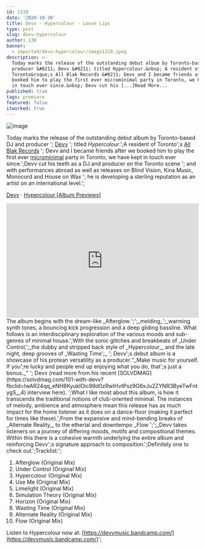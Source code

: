 ```yaml
---
id: 1310
date: '2020-10-30'
title: Devv - Hypercolour - Loose Lips
type: post
slug: devv-hypercolour
author: 138
banner:
  - imported/devv-hypercolour/image1310.jpeg
description: >-
  Today marks the release of the outstanding debut album by Toronto-based DJ and
  producer &#8211; Devv &#8211; titled Hypercolour.&nbsp; A resident of
  Toronto&rsquo;s All Blak Records &#8211; Devv and I became friends after we
  booked him to play the first ever microminimal party in Toronto, we have kept
  in touch ever since.&nbsp; Devv cut his [...]Read More...
published: true
tags: premiere
featured: false
itworked: true
---
```

![image](../imported/devv-hypercolour/image1310.jpeg)[](https://soundcloud.com/devvmusic "Devv")

Today marks the release of the outstanding debut album by Toronto-based DJ and producer '; [Devv](https://www.facebook.com/devvmusic) '; titled _Hypercolour_.';A resident of Toronto';s [All Blak Records](https://www.facebook.com/allblakrecords) '; Devv and I became friends after we booked him to play the first ever [microminimal](https://www.facebook.com/microminimal/) party in Toronto, we have kept in touch ever since.';Devv cut his teeth as a DJ and producer on the Toronto scene '; and with performances abroad as well as releases on Blind Vision, Kina Music, Monocord and House on Wax '; he is developing a sterling reputation as an artist on an international level.';

[Devv](https://soundcloud.com/devvmusic "Devv") · [Hypercolour \[Album Previews\]](https://soundcloud.com/devvmusic/hypercolour-album-previews "Hypercolour [Album Previews]")

<iframe width='100%' height='300' scrolling='no' frameborder='no' allow='autoplay' src='https://w.soundcloud.com/player/?url=https%3A//api.soundcloud.com/tracks/916427558&color=%23ff5500&auto_play=false&hide_related=false&show_comments=true&show_user=true&show_reposts=false&show_teaser=true&visual=true'></iframe>The album begins with the dream-like _Afterglow ';';_melding_';_warming synth tones, a bouncing kick progression and a deep gliding bassline. What follows is an interdisciplinary exploration of the various moods and sub-genres of minimal house.';With the sonic glitches and breakbeats of _Under Control,';_the dubby and stripped back style of _Hypercolour_, and the late night, deep grooves of _Wasting Time';_ '; Devv';s debut album is a showcase of his protean versatility as a producer.“_Make music for yourself. If you';re lucky and people end up enjoying what you do, that';s just a bonus._” '; Devv (read more from his recent [SOLVDMAG](https://solvdmag.com/101-with-devv?fbclid=IwAR24qq_eNH8KyukIOic99d0zRwlHvtPsz9G6xJu2ZYNR3ByeTwFntygS__4) interview here). ';What I like most about this album, is how it transcends the traditional notions of club-oriented minimal. The instances of melody, ambience and atmosphere mean this release has as much impact for the home listener as it does on a dance-floor (making it perfect for times like these).';From the expansive and mind-bending breaks of _Alternate Reality,_ to the etherial and downtempo _Flow ';';_Devv takes listeners on a journey of differing moods, motifs and compositional themes. Within this there is a cohesive warmth underlying the entire album and reinforcing Devv';s signature approach to composition.';Definitely one to check out.';Tracklist:';

1.  Afterglow (Original Mix)
2.  Under Control (Original Mix)
3.  Hypercolour (Original Mix)
4.  Use Me (Original Mix)
5.  Limelight (Original Mix)
6.  Simulation Theory (Original Mix)
7.  Horizon (Original Mix)
8.  Wasting Time (Original Mix)
9.  Alternate Reality (Original Mix)
10.  Flow (Original Mix)

Listen to Hypercolour now at: [](https://devvmusic.bandcamp.com/)[https://devvmusic.bandcamp.com/](https://devvmusic.bandcamp.com/)';